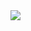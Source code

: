 <img src="![Conceitual_1](https://github.com/user-attachments/assets/30cd2d7f-9482-4984-9e34-ffac95990946)">
